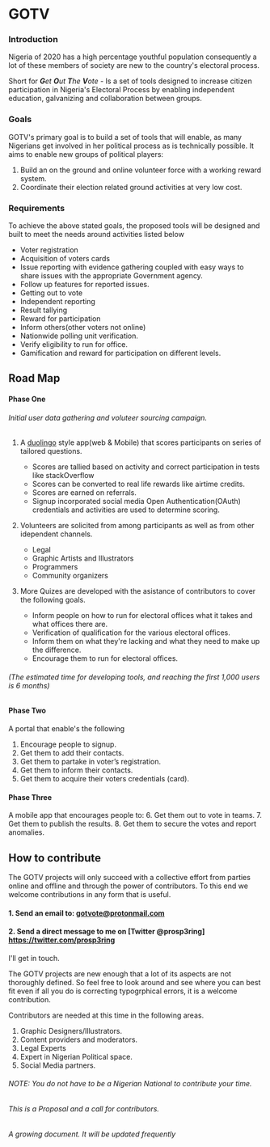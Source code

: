 # GOTV

### Introduction 
Nigeria of 2020 has a high percentage youthful population consequently a lot of these members of society are new to the country's electoral process.

Short for _**G**et **O**ut **T**he **V**ote_ - Is a set of tools designed to increase citizen participation in Nigeria's Electoral Process by enabling independent education, galvanizing and collaboration between groups.


### Goals

GOTV's primary goal is to build a set of tools that will enable, as many Nigerians get involved in her political process as is technically possible.
It aims to enable new groups of political players:
1. Build an on the ground and online volunteer force with a working reward system.
2. Coordinate their election related ground activities at very low cost.



### Requirements

To achieve the above stated goals, the proposed tools will be designed and built to meet the needs around activities listed below

+ Voter registration 
+ Acquisition of voters cards 
+ Issue reporting with evidence gathering coupled with easy ways to share issues with the appropriate Government agency. 
+ Follow up features for reported issues.
+ Getting out to vote
+ Independent reporting
+ Result tallying
+ Reward for participation
+ Inform others(other voters not online)
+ Nationwide polling unit verification.
+ Verify eligibility to run for office.
+ Gamification and reward for participation on different levels.




## Road Map


#### Phase One

###### Initial user data gathering and voluteer sourcing campaign. 

1. A [duolingo](https://www.duolingo.com/) style app(web & Mobile) that scores participants on series of tailored questions.
   + Scores are tallied based on activity and correct participation in tests like stackOverflow
   + Scores can be converted to real life rewards like airtime credits.
   + Scores are earned on referrals.
   + Signup incorporated social media Open Authentication(OAuth) credentials and activities are used to determine scoring.

2. Volunteers are solicited from among participants as well as from other idependent channels.
   + Legal
   + Graphic Artists and Illustrators
   + Programmers
   + Community organizers
   

3. More Quizes are developed with the asistance of contributors to cover the following goals.
   + Inform people on how to run for electoral offices what it takes and what offices there are.
   + Verification of qualification for the various electoral offices.
   + Inform them on what they're lacking and what they need to make up the difference.
   + Encourage them to run for electoral offices.

###### (The estimated time for developing tools, and reaching the first 1,000 users is 6 months)


#### Phase Two

A portal that enable's the following

1. Encourage people to signup.
2. Get them to add their contacts.
3. Get them to partake in voter’s registration.
4. Get them to inform their contacts.
5. Get them to acquire their voters credentials (card).


#### Phase Three
A mobile app that encourages people to:
6. Get them out to vote in teams.
7. Get them to publish the results.
8. Get them to secure the votes and report anomalies.



## How to contribute
The GOTV projects will only succeed with a collective effort from parties online and offline and through the power of contributors. 
To this end we welcome contributions in any form that is useful.

#### 1. Send an email to:  gotvote@protonmail.com 
#### 2. Send a direct message to me on [Twitter @prosp3ring] https://twitter.com/prosp3ring

I'll get in touch.


The GOTV projects are new enough that a lot of its aspects are not thoroughly defined. So feel free to look around and see where you can best fit even if all you do is correcting typogrphical errors, it is a welcome contribution.

Contributors are needed at this time in the following areas.

1. Graphic Designers/Illustrators.
2. Content providers and moderators.
3. Legal Experts 
4. Expert in Nigerian Political space.
5. Social Media partners.

###### NOTE: You do not have to be a Nigerian National to contribute your time.


###### This is a Proposal and a call for contributors. 

## 

_A growing document. It will be updated frequently_
